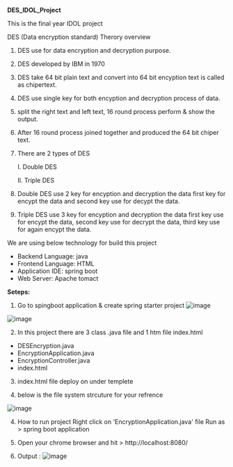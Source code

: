 **DES_IDOL_Project**

This is the final year IDOL project

DES (Data encryption standard) Therory overview 
1. DES use for data encryption and decryption purpose.
2. DES developed by IBM in 1970
3. DES take 64 bit plain text and convert into 64 bit encyption text is called as chipertext.
4. DES use single key for both encyption and decryption process of data.
5. split the right text and left text, 16 round process perform & show the output.
6. After 16 round process joined together and produced the 64 bit chiper text.
7. There are 2 types of DES

   I. Double DES

   II. Triple DES

8. Double DES use 2 key for encyption and decryption the data 
   first key for encypt the data and second key use for decypt the data.
9. Triple DES use 3 key for encyption and decryption the data
   first key use for encypt the data, second key use for decrypt the data, third key use for again encypt the data. 
   

We are using below technology for build this project 
- Backend Language: java
- Frontend Language: HTML
- Application IDE: spring boot
- Web Server: Apache tomact

**Seteps:**

1. Go to spingboot application & create spring starter project 
![image](https://github.com/user-attachments/assets/0015cb00-d7e7-42d3-8261-969dbff91b5e)

![image](https://github.com/user-attachments/assets/c8a9088e-a3aa-4bc2-a26e-cfc99f0eccf1)

2. In this project there are 3 class .java file and 1 htm file index.html 

- DESEncryption.java   
- EncryptionApplication.java
- EncryptionController.java
- index.html

3. index.html file deploy on under templete 

4. below is the file system strcuture for your refrence

![image](https://github.com/user-attachments/assets/69e0a889-b89e-4799-9bf4-1207f730b92b)

4. How to run project 
   Right click on 'EncryptionApplication.java' file 
   Run as > spring boot application 

5. Open your chrome browser and hit > http://localhost:8080/

6. Output :
![image](https://github.com/user-attachments/assets/591a53fb-ffec-48a2-9c3e-4a8571c26eec)
   





